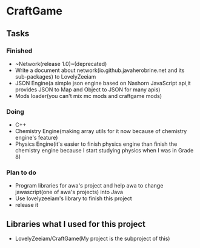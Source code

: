 # CraftGame
## Tasks
### Finished
- ~Network(release 1.0)~(deprecated)
- Write a document about network(io.github.javaherobrine.net and its sub-packages) to LovelyZeeiam
- JSON Engine(a simple json engine based on Nashorn JavaScript api,it provides JSON to Map and Object to JSON for many apis)
- Mods loader(you can't mix mc mods and craftgame mods)

### Doing
- C++
- Chemistry Engine(making array utils for it now because of chemistry engine's feature)
- Physics Engine(it's easier to finish physics engine than finish the chemistry engine because I start studying physics when I was in Grade 8) 

### Plan to do
- Program libraries for awa's project and help awa to change jawascript(one of awa's projects) into Java
- Use lovelyzeeiam's library to finish this project
- release it

## Libraries what I used for this project
- LovelyZeeiam/CraftGame(My project is the subproject of this)
